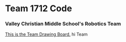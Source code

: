 # Team 1712 Code
### Valley Christian Middle School's Robotics Team
[This is the Team Drawing Board.](https://docs.google.com/drawings/d/1_adWwjspStzz78g4_KW41tSnc-Z-qmMCbQ-XH5qQBgA/edit)
hi Team
